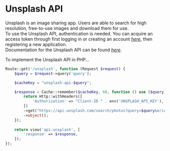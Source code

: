 # Unsplash API

Unsplash is an image sharing app. Users are able to search for high resolution, free-to-use images and download them for use.  
To use the Unsplash API, authentication is needed. You can acquire an access token through first logging in or creating an account *[here](https://unsplash.com/oauth/applications)*, then registering a new application.  
Documentation for the Unsplash API can be found *[here](https://unsplash.com/documentation)*.

To implement the Unsplash API in PHP...
```php
Route::get('/unsplash', function (Request $request) {
    $query = $request->query('query');

    $cacheKey = "unsplash-api-$query";

    $response = Cache::remember($cacheKey, 60, function () use ($query) {
        return Http::withHeaders([
            'Authorization' => "Client-ID " . env('UNSPLASH_API_KEY'),
        ])
        ->get("https://api.unsplash.com/search/photos?query=$query&orientation=landscape&page=1")
        ->object();
    });
    
    return view('api.unsplash', [
        'response' => $response,
    ]);
});
```